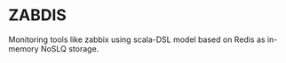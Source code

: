 ZABDIS
======

Monitoring tools like zabbix using scala-DSL model based on Redis as in-memory NoSLQ storage.
